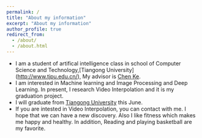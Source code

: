 ```yaml
---
permalink: /
title: "About my information"
excerpt: "About my information"
author_profile: true
redirect_from: 
  - /about/
  - /about.html
---
```


* I am a student of artifical intelligence class in school of Computer Science and Technology,[Tiangong University]          (<http://www.tjpu.edu.cn/>), My advisor is [Chen Ke](<http://cs.tjpu.edu.cn/2017/0321/c1889a25245/page2.htm>).
* I am interested in  Machine learning and  Image Processing and Deep Learning. In present, I research Video Interpolation and it is my     graduation project.
* I will graduate from [Tiangong University](<http://www.tjpu.edu.cn/>) this June.
* If you are intested in Video Interpolation, you can contact with me. I hope that we can have a new discovery. Also I like fitness which   makes me happy and healthy. In addition, Reading and playing basketball are my favorite.
